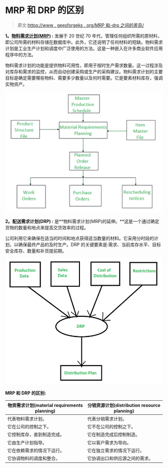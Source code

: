 # MRP 和 DRP 的区别

> 原文:[https://www . geesforgeks . org/MRP 和-drp 之间的差异/](https://www.geeksforgeeks.org/difference-between-mrp-and-drp/)

**1。[物料需求计划(MRP)](https://www.geeksforgeeks.org/evolution-of-erp-system/) :**
发展于 20 世纪 70 年代，管理任何组织所需的原材料，即公司所需的材料存储在数据库中。此外，它还说明了任何材料的短缺。物料需求计划是工业生产计划和调度中广泛使用的方法。这是一种嵌入在许多商业软件应用程序中的方法。

物料需求计划的功能是提供物料可用性，即用于按时生产需求数量。这一过程涉及对库存和需求的监控，从而自动创建采购或生产的采购建议。物料需求计划的主要目标是确定需要哪些物料、需要多少数量以及何时需要。它是要素材料库存，强调实物资产。

![](img/09a1da08cd7acd01f55cd9c19e44cc22.png)

**2。配送需求计划(DRP) :**
是**物料需求计划(MRP)的延伸。**这是一个通过确定货物的数量和地点来提高交货效率的过程。

公司利用它来确保在适当的时间和地点获得适当数量的材料。它采用分时段的计划，以确保最终产品的及时生产。DRP 的关键要素是:需求、当前库存水平、目标安全库存、数量和补货提前期。

![](img/fd5cd3d427919dcb6428d5da1fc84668.png)

**MRP 和 DRP 的区别:**

<center>

| 物资需求计划(material requirements planning) | 分销资源计划(distribution resource planning) |
| --- | --- |
| 代表物料需求计划。 | 代表分销需求计划。 |
| 它在公司的控制之下。 | 它不在公司的控制之下。 |
| 它控制库存，直到制造完成。 | 它在制造完成后控制制造。 |
| 它由生产计划指导。 | 它以客户需求为导向。 |
| 它在依赖需求的情况下运行。 | 它在独立需求的情况下运行。 |
| 它协调物料的调度和整合。 | 它协调出口和供应源之间的需求。 |

</center>